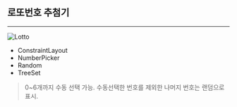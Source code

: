 ## 로또번호 추첨기
-------------
![Lotto](https://user-images.githubusercontent.com/48354502/129835458-b8cf3221-5b7f-46d0-a458-0948869c468b.PNG)

* ConstraintLayout
* NumberPicker
* Random
* TreeSet

> 0~6개까지 수동 선택 가능. 수동선택한 번호를 제외한 나머지 번호는 랜덤으로 표시.
